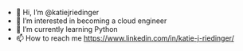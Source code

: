 - 👋 Hi, I’m @katiejriedinger
- 👀 I’m interested in becoming a cloud engineer
- 🌱 I’m currently learning Python
- 📫 How to reach me https://www.linkedin.com/in/katie-j-riedinger/

<!---
katiejriedinger/katiejriedinger is a ✨ special ✨ repository because its `README.md` (this file) appears on your GitHub profile.
You can click the Preview link to take a look at your changes.
--->
